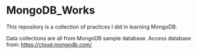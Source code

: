 # MongoDB_Works

This repository is a collection of practices I did in learning MongoDB.


Data collections are all from MongoDB sample database.
Access database from: https://cloud.mongodb.com/

